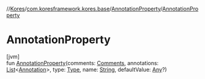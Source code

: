 //[Kores](../../../index.md)/[com.koresframework.kores.base](../index.md)/[AnnotationProperty](index.md)/[AnnotationProperty](-annotation-property.md)

# AnnotationProperty

[jvm]\
fun [AnnotationProperty](-annotation-property.md)(comments: [Comments](../../com.koresframework.kores.base.comment/-comments/index.md), annotations: [List](https://kotlinlang.org/api/latest/jvm/stdlib/kotlin.collections/-list/index.html)<[Annotation](../-annotation/index.md)>, type: [Type](https://docs.oracle.com/javase/8/docs/api/java/lang/reflect/Type.html), name: [String](https://kotlinlang.org/api/latest/jvm/stdlib/kotlin/-string/index.html), defaultValue: [Any](https://kotlinlang.org/api/latest/jvm/stdlib/kotlin/-any/index.html)?)
